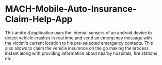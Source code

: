 # MACH-Mobile-Auto-Insurance-Claim-Help-App
This android application uses the internal sensors of an android device to detect vehicle crashes in real time and send an emergency message with the victim's current location to his pre-selected emergency contacts. This also allows to claim the vehicle insurance on the go making the process instant along with providing information about nearby hospitals, fire stations etc.
